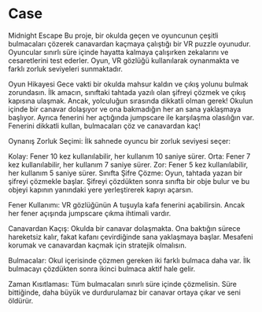 # Case
 Midnight Escape
Bu proje, bir okulda geçen ve oyuncunun çeşitli bulmacaları çözerek canavardan kaçmaya çalıştığı bir VR puzzle oyunudur. Oyuncular sınırlı süre içinde hayatta kalmaya çalışırken zekalarını ve cesaretlerini test ederler. Oyun, VR gözlüğü kullanılarak oynanmakta ve farklı zorluk seviyeleri sunmaktadır.

Oyun Hikayesi
Gece vakti bir okulda mahsur kaldın ve çıkış yolunu bulmak zorundasın. İlk amacın, sınıftaki tahtada yazılı olan şifreyi çözmek ve çıkış kapısına ulaşmak. Ancak, yolculuğun sırasında dikkatli olman gerek! Okulun içinde bir canavar dolaşıyor ve ona bakmadığın her an sana yaklaşmaya başlıyor. Ayrıca fenerini her açtığında jumpscare ile karşılaşma olasılığın var. Fenerini dikkatli kullan, bulmacaları çöz ve canavardan kaç!

Oynanış
Zorluk Seçimi: İlk sahnede oyuncu bir zorluk seviyesi seçer:

Kolay: Fener 10 kez kullanılabilir, her kullanım 10 saniye sürer.
Orta: Fener 7 kez kullanılabilir, her kullanım 7 saniye sürer.
Zor: Fener 5 kez kullanılabilir, her kullanım 5 saniye sürer.
Sınıfta Şifre Çözme: Oyun, tahtada yazan bir şifreyi çözmekle başlar. Şifreyi çözdükten sonra sınıfta bir obje bulur ve bu objeyi kapının yanındaki yere yerleştirerek kapıyı açarsın.

Fener Kullanımı: VR gözlüğünün A tuşuyla kafa fenerini açabilirsin. Ancak her fener açışında jumpscare çıkma ihtimali vardır.

Canavardan Kaçış: Okulda bir canavar dolaşmakta. Ona baktığın sürece hareketsiz kalır, fakat kafanı çevirdiğinde sana yaklaşmaya başlar. Mesafeni korumak ve canavardan kaçmak için stratejik olmalısın.

Bulmacalar: Okul içerisinde çözmen gereken iki farklı bulmaca daha var. İlk bulmacayı çözdükten sonra ikinci bulmaca aktif hale gelir.

Zaman Kısıtlaması: Tüm bulmacaları sınırlı süre içinde çözmelisin. Süre bittiğinde, daha büyük ve durdurulamaz bir canavar ortaya çıkar ve seni öldürür.
